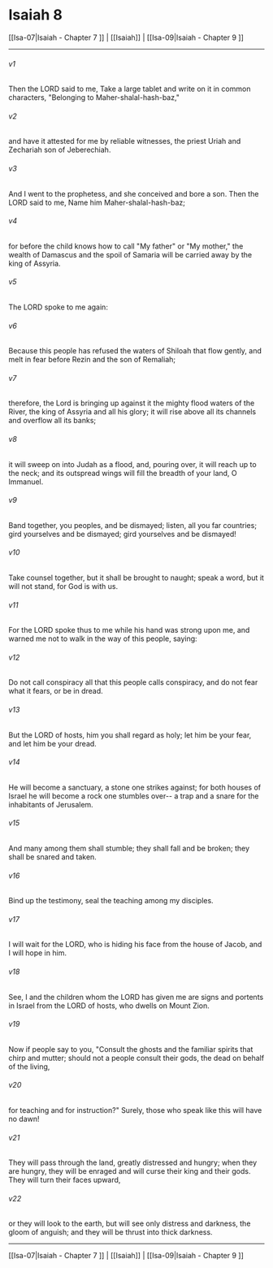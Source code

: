 # Isaiah 8

[[Isa-07|Isaiah - Chapter 7 ]] | [[Isaiah]] | [[Isa-09|Isaiah - Chapter 9 ]]
***

###### v1
Then the LORD said to me, Take a large tablet and write on it in common characters, "Belonging to Maher-shalal-hash-baz,"
###### v2
and have it attested for me by reliable witnesses, the priest Uriah and Zechariah son of Jeberechiah.
###### v3
And I went to the prophetess, and she conceived and bore a son. Then the LORD said to me, Name him Maher-shalal-hash-baz;
###### v4
for before the child knows how to call "My father" or "My mother," the wealth of Damascus and the spoil of Samaria will be carried away by the king of Assyria.
###### v5
The LORD spoke to me again:
###### v6
Because this people has refused the waters of Shiloah that flow gently, and melt in fear before Rezin and the son of Remaliah;
###### v7
therefore, the Lord is bringing up against it the mighty flood waters of the River, the king of Assyria and all his glory; it will rise above all its channels and overflow all its banks;
###### v8
it will sweep on into Judah as a flood, and, pouring over, it will reach up to the neck; and its outspread wings will fill the breadth of your land, O Immanuel.
###### v9
Band together, you peoples, and be dismayed; listen, all you far countries; gird yourselves and be dismayed; gird yourselves and be dismayed!
###### v10
Take counsel together, but it shall be brought to naught; speak a word, but it will not stand, for God is with us.
###### v11
For the LORD spoke thus to me while his hand was strong upon me, and warned me not to walk in the way of this people, saying:
###### v12
Do not call conspiracy all that this people calls conspiracy, and do not fear what it fears, or be in dread.
###### v13
But the LORD of hosts, him you shall regard as holy; let him be your fear, and let him be your dread.
###### v14
He will become a sanctuary, a stone one strikes against; for both houses of Israel he will become a rock one stumbles over-- a trap and a snare for the inhabitants of Jerusalem.
###### v15
And many among them shall stumble; they shall fall and be broken; they shall be snared and taken.
###### v16
Bind up the testimony, seal the teaching among my disciples.
###### v17
I will wait for the LORD, who is hiding his face from the house of Jacob, and I will hope in him.
###### v18
See, I and the children whom the LORD has given me are signs and portents in Israel from the LORD of hosts, who dwells on Mount Zion.
###### v19
Now if people say to you, "Consult the ghosts and the familiar spirits that chirp and mutter; should not a people consult their gods, the dead on behalf of the living,
###### v20
for teaching and for instruction?" Surely, those who speak like this will have no dawn!
###### v21
They will pass through the land, greatly distressed and hungry; when they are hungry, they will be enraged and will curse their king and their gods. They will turn their faces upward,
###### v22
or they will look to the earth, but will see only distress and darkness, the gloom of anguish; and they will be thrust into thick darkness.

***

[[Isa-07|Isaiah - Chapter 7 ]] | [[Isaiah]] | [[Isa-09|Isaiah - Chapter 9 ]]
